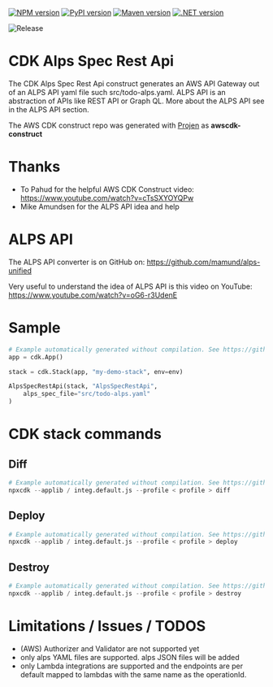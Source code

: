 [![NPM version](https://badge.fury.io/js/cdk-alps-spec-rest-api.svg)](https://badge.fury.io/js/cdk-alps-spec-rest-api)
[![PyPI version](https://badge.fury.io/py/cdk-alps-spec-rest-api.svg)](https://badge.fury.io/py/cdk-alps-spec-rest-api)
[![Maven version](https://maven-badges.herokuapp.com/maven-central/com.github.mmuller88.cdkAlpsSpecRestApi/cdk-alps-spec-rest-api/badge.svg)](https://maven-badges.herokuapp.com/maven-central/com.github.mmuller88.cdkAlpsSpecRestApi/cdk-alps-spec-rest-api)
[![.NET version](https://img.shields.io/nuget/v/com.github.mmuller88.CdkAlpsSpecRestApi.svg?style=flat-square)](https://www.nuget.org/packages/com.github.mmuller88.CdkAlpsSpecRestApi/)

![Release](https://github.com/mmuller88/cdk-alps-spec-rest-api/workflows/Release/badge.svg)

# CDK Alps Spec Rest Api

The CDK Alps Spec Rest Api construct generates an AWS API Gateway out of an ALPS API yaml file such src/todo-alps.yaml. ALPS API is an abstraction of APIs like REST API or Graph QL. More about the ALPS API see in the ALPS API section.

The AWS CDK construct repo was generated with [Projen](https://github.com/projen/projen) as **awscdk-construct**

# Thanks

* To Pahud for the helpful AWS CDK Construct video: https://www.youtube.com/watch?v=cTsSXYOYQPw
* Mike Amundsen for the ALPS API idea and help

# ALPS API

The ALPS API converter is on GitHub on: https://github.com/mamund/alps-unified

Very useful to understand the idea of ALPS API is this video on YouTube: https://www.youtube.com/watch?v=oG6-r3UdenE

# Sample

```python
# Example automatically generated without compilation. See https://github.com/aws/jsii/issues/826
app = cdk.App()

stack = cdk.Stack(app, "my-demo-stack", env=env)

AlpsSpecRestApi(stack, "AlpsSpecRestApi",
    alps_spec_file="src/todo-alps.yaml"
)
```

# CDK stack commands

## Diff

```python
# Example automatically generated without compilation. See https://github.com/aws/jsii/issues/826
npxcdk --applib / integ.default.js --profile < profile > diff
```

## Deploy

```python
# Example automatically generated without compilation. See https://github.com/aws/jsii/issues/826
npxcdk --applib / integ.default.js --profile < profile > deploy
```

## Destroy

```python
# Example automatically generated without compilation. See https://github.com/aws/jsii/issues/826
npxcdk --applib / integ.default.js --profile < profile > destroy
```

# Limitations / Issues / TODOS

* (AWS) Authorizer and Validator are not supported yet
* only alps YAML files are supported. alps JSON files will be added
* only Lambda integrations are supported and the endpoints are per default mapped to lambdas with the same name as the operationId.
